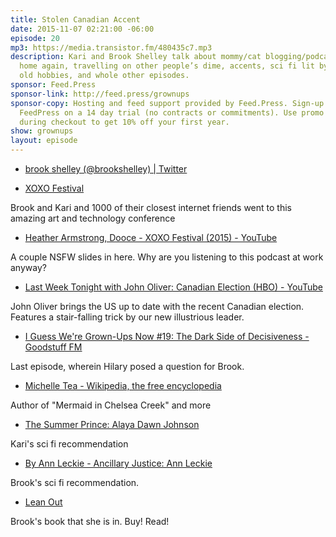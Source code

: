 ```yaml
---
title: Stolen Canadian Accent
date: 2015-11-07 02:21:00 -06:00
episode: 20
mp3: https://media.transistor.fm/480435c7.mp3
description: Kari and Brook Shelley talk about mommy/cat blogging/podcasting, going
  home again, travelling on other people’s dime, accents, sci fi lit by women, revisiting
  old hobbies, and whole other episodes.
sponsor: Feed.Press
sponsor-link: http://feed.press/grownups
sponsor-copy: Hosting and feed support provided by Feed.Press. Sign-up today and try
  FeedPress on a 14 day trial (no contracts or commitments). Use promo code grownups
  during checkout to get 10% off your first year.
show: grownups
layout: episode
---
```


* [brook shelley (@brookshelley) | Twitter][1]

* [XOXO Festival][2]

Brook and Kari and 1000 of their closest internet friends went to this amazing art and technology conference

* [Heather Armstrong, Dooce - XOXO Festival (2015) - YouTube][3]

A couple NSFW slides in here. Why are you listening to this podcast at work anyway?

* [Last Week Tonight with John Oliver: Canadian Election (HBO) - YouTube][4]

John Oliver brings the US up to date with the recent Canadian election. Features a stair-falling trick by our new illustrious leader.

* [I Guess We're Grown-Ups Now #19: The Dark Side of Decisiveness - Goodstuff FM][5]

Last episode, wherein Hilary posed a question for Brook.

* [Michelle Tea - Wikipedia, the free encyclopedia][6]

Author of "Mermaid in Chelsea Creek" and more

* [The Summer Prince: Alaya Dawn Johnson][7]

Kari's sci fi recommendation

* [By Ann Leckie - Ancillary Justice: Ann Leckie][8]

Brook's sci fi recommendation.

* [Lean Out][9]

Brook's book that she is in. Buy! Read!

[1]: https://twitter.com/brookshelley
[2]: https://2015.xoxofest.com/
[3]: https://www.youtube.com/watch?v=fe-7kHmArAs
[4]: https://www.youtube.com/watch?v=0V5ckcTSYu8
[5]: http://goodstuff.fm/grownups/19
[6]: https://en.wikipedia.org/wiki/Michelle_Tea
[7]: http://www.amazon.ca/Summer-Prince-Alaya-Dawn-Johnson/dp/0545417791/
[8]: http://www.amazon.ca/Ann-Leckie-Ancillary-Justice/dp/B00IBSWVO6/
[9]: http://www.orbooks.com/catalog/lean-out/
